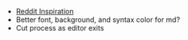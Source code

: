 
* [Reddit Inspiration](https://www.reddit.com/r/unixporn/comments/al1uge/i3wm_my_comfy_notetaking_setup/)
* Better font, background, and syntax color for md?
* Cut process as editor exits


